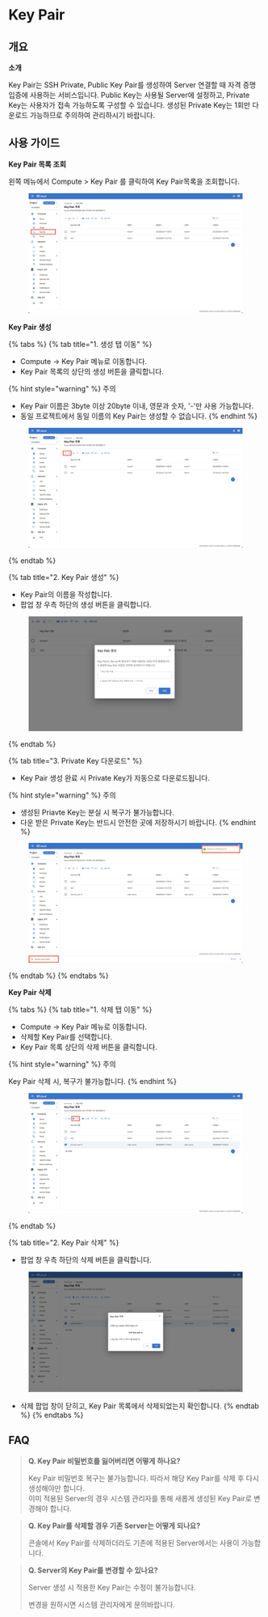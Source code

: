 # Key Pair

## 개요

**소개**

Key Pair는 SSH Private, Public Key Pair를 생성하여 Server 연결할 때 자격 증명 입증에 사용하는 서비스입니다. Public Key는 사용될 Server에 설정하고, Private Key는 사용자가 접속 가능하도록 구성할 수 있습니다. 생성된 Private Key는 1회만 다운로드 가능하므로 주의하여 관리하시기 바랍니다.&#x20;



## 사용 가이드

**Key Pair 목록 조회**

왼쪽 메뉴에서 Compute > Key Pair 를 클릭하여 Key Pair목록을 조회합니다.

<figure><img src="../.gitbook/assets/image (91).png" alt=""><figcaption></figcaption></figure>



**Key Pair 생성**

{% tabs %}
{% tab title="1. 생성 탭 이동" %}
* Compute -> Key Pair 메뉴로 이동합니다.
* Key Pair 목록의 상단의 생성 버튼을 클릭합니다.

{% hint style="warning" %}
주의

* Key Pair 이름은 3byte 이상 20byte 이내, 영문과 숫자, '-'만 사용 가능합니다.
* 동일 프로젝트에서 동일 이름의 Key Pair는 생성할 수 없습니다.
{% endhint %}

<figure><img src="../.gitbook/assets/image (94).png" alt=""><figcaption></figcaption></figure>
{% endtab %}

{% tab title="2. Key Pair 생성" %}
* Key Pair의 이름을 작성합니다.
* 팝업 창 우측 하단의 생성 버튼을 클릭합니다.

<figure><img src="../.gitbook/assets/image (7).png" alt=""><figcaption></figcaption></figure>
{% endtab %}

{% tab title="3. Private Key 다운로드" %}
* Key Pair 생성 완료 시 Private Key가 자동으로 다운로드됩니다.

{% hint style="warning" %}
주의

* 생성된 Priavte Key는 분실 시 복구가 불가능합니다.
* 다운 받은 Private Key는 반드시 안전한 곳에 저장하시기 바랍니다.
{% endhint %}

<figure><img src="../.gitbook/assets/image (98).png" alt=""><figcaption></figcaption></figure>
{% endtab %}
{% endtabs %}



**Key Pair 삭제**

{% tabs %}
{% tab title="1. 삭제 탭 이동" %}
* Compute -> Key Pair 메뉴로 이동합니다.
* 삭제할 Key Pair를 선택합니다.
* Key Pair 목록 상단의 삭제 버튼을 클릭합니다.

{% hint style="warning" %}
주의

Key Pair 삭제 시, 복구가 불가능합니다.
{% endhint %}

<figure><img src="../.gitbook/assets/image (123).png" alt=""><figcaption></figcaption></figure>
{% endtab %}

{% tab title="2. Key Pair 삭제" %}
* 팝업 창 우측 하단의 삭제 버튼을 클릭합니다.

<figure><img src="../.gitbook/assets/image (73).png" alt=""><figcaption></figcaption></figure>

* 삭제 팝업 창이 닫히고, Key Pair 목록에서 삭제되었는지 확인합니다.
{% endtab %}
{% endtabs %}



## FAQ

> **Q. Key Pair 비밀번호를 잃어버리면 어떻게 하나요?**
>
> Key Pair 비밀번호 복구는 불가능합니다. 따라서 해당 Key Pair를 삭제 후 다시 생성해야만 합니다.\
> 이미  적용된 Server의 경우 시스템 관리자를 통해 새롭게 생성된 Key Pair로 변경해야 합니다.

> **Q. Key Pair를 삭제할 경우 기존 Server는 어떻게 되나요?**
>
> 콘솔에서  Key Pair를 삭제하더라도 기존에 적용된  Server에서는 사용이 가능합니다.

> **Q. Server의 Key Pair를 변경할 수 있나요?**
>
> Server 생성 시 적용한 Key Pair는 수정이 불가능합니다.
>
> 변경을 원하시면 시스템 관리자에게 문의바랍니다.
